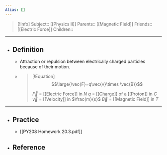 ```yaml
---
Alias: []
---
```

> [!Info]
> Subject:: [[Physics II]]
> Parents:: [[Magnetic Field]]
> Friends:: [[Electric Force]]
> Children:: 
---
- ## Definition
	- Attraction or repulsion between electrically charged particles because of their motion.
	- > [!Equation]
	  > $$\large{\vec{F}=q\vec{v}\times \vec{B}}$$
	  > 
	  > $\vec{F}$ = [[Electric Force]] in $N$
	  > $q$ = [[Charge]] of a [[Proton]] in $C$
	  > $\vec{v}$ = [[Velocity]] in $\frac{m}{s}$
	  > $\vec{B}$ = [[Magnetic Field]] in $T$
---
- ## Practice
	- [[PY208 Homework 20.3.pdf]]
- ## Reference